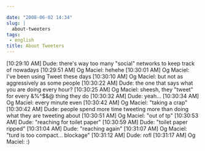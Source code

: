 ```yaml
---

date: "2008-06-02 14:34"
slug: |
  about-tweeters
tags:
 - english
title: About Tweeters
---
```


\[10:29:10 AM\] Dude: there's way too many "social" networks to keep
track of nowadays \[10:29:51 AM\] Og Maciel: hehehe \[10:30:01 AM\] Og
Maciel: I've been using Tweet these days \[10:30:10 AM\] Og Maciel: but
not as aggressively as some people \[10:30:22 AM\] Dude: the one that
says what you are doing every hour? \[10:30:25 AM\] Og Maciel: sheesh,
they "tweet" for every &%\^\$&@ thing they do \[10:30:32 AM\] Dude:
yeah... \[10:30:34 AM\] Og Maciel: every minute even \[10:30:42 AM\] Og
Maciel: "taking a crap" \[10:30:42 AM\] Dude: people spend more time
tweeting more than doing what they are tweeting about \[10:30:51 AM\] Og
Maciel: "out of tp" \[10:30:53 AM\] Dude: "reaching for toilet paper"
\[10:30:59 AM\] Dude: "toilet paper ripped" \[10:31:04 AM\] Dude:
"reaching again" \[10:31:07 AM\] Og Maciel: "turd is too compact...
blockage" \[10:31:12 AM\] Dude: rofl \[10:31:17 AM\] Og Maciel: :)
